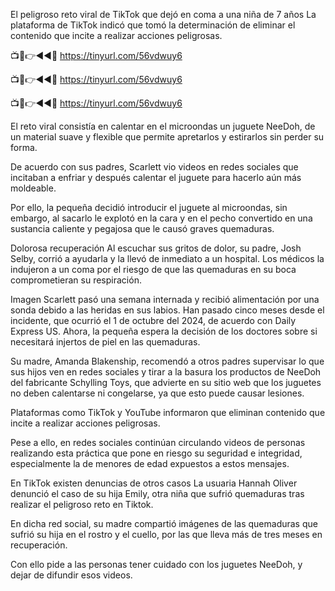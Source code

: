 El peligroso reto viral de TikTok que dejó en coma a una niña de 7 años
La plataforma de TikTok indicó que tomó la determinación de eliminar el contenido que incite a realizar acciones peligrosas.


📺📱👉◄◄🔴 https://tinyurl.com/56vdwuy6

📺📱👉◄◄🔴 https://tinyurl.com/56vdwuy6

📺📱👉◄◄🔴 https://tinyurl.com/56vdwuy6


El reto viral consistía en calentar en el microondas un juguete NeeDoh, de un material suave y flexible que permite apretarlos y estirarlos sin perder su forma.  

De acuerdo con sus padres, Scarlett vio videos en redes sociales que incitaban a enfriar y después calentar el juguete para hacerlo aún más moldeable.


Por ello, la pequeña decidió introducir el juguete al microondas, sin embargo, al sacarlo le explotó en la cara y en el pecho convertido en una sustancia caliente y pegajosa que le causó graves quemaduras.  

Dolorosa recuperación
Al escuchar sus gritos de dolor, su padre, Josh Selby, corrió a ayudarla y la llevó de inmediato a un hospital. Los médicos la indujeron a un coma por el riesgo de que las quemaduras en su boca comprometieran su respiración. 

Imagen
Scarlett pasó una semana internada y recibió alimentación por una sonda debido a las heridas en sus labios. Han pasado cinco meses desde el incidente, que ocurrió el 1 de octubre del 2024, de acuerdo con Daily Express US. Ahora, la pequeña espera la decisión de los doctores sobre si necesitará injertos de piel en las quemaduras.  

Su madre, Amanda Blakenship, recomendó a otros padres supervisar lo que sus hijos ven en redes sociales y tirar a la basura los productos de NeeDoh del fabricante Schylling Toys, que advierte en su sitio web que los juguetes no deben calentarse ni congelarse, ya que esto puede causar lesiones.  

Plataformas como TikTok y YouTube informaron que eliminan contenido que incite a realizar acciones peligrosas.

Pese a ello, en redes sociales continúan circulando videos de personas realizando esta práctica que pone en riesgo su seguridad e integridad, especialmente la de menores de edad expuestos a estos mensajes.  


En TikTok existen denuncias de otros casos 
La usuaria Hannah Oliver denunció el caso de su hija Emily, otra niña que sufrió quemaduras tras realizar el peligroso reto en Tiktok.  

En dicha red social, su madre compartió imágenes de las quemaduras que sufrió su hija en el rostro y el cuello, por las que lleva más de tres meses en recuperación.  

Con ello pide a las personas tener cuidado con los juguetes NeeDoh, y dejar de difundir esos videos.   
